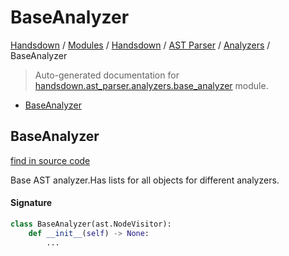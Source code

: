 # BaseAnalyzer

[Handsdown](../../../README.md#-handsdown---python-documentation-generator) / [Modules](../../../MODULES.md#modules) / [Handsdown](../../index.md#handsdown) / [AST Parser](../index.md#ast-parser) / [Analyzers](index.md#analyzers) / BaseAnalyzer

> Auto-generated documentation for [handsdown.ast_parser.analyzers.base_analyzer](https://github.com/vemel/handsdown/blob/main/handsdown/ast_parser/analyzers/base_analyzer.py) module.

- [BaseAnalyzer](#baseanalyzer)

## BaseAnalyzer

[find in source code](https://github.com/vemel/handsdown/blob/main/handsdown/ast_parser/analyzers/base_analyzer.py#L9)

Base AST analyzer.Has lists for all objects for different analyzers.

#### Signature

```python
class BaseAnalyzer(ast.NodeVisitor):
    def __init__(self) -> None:
        ...
```



